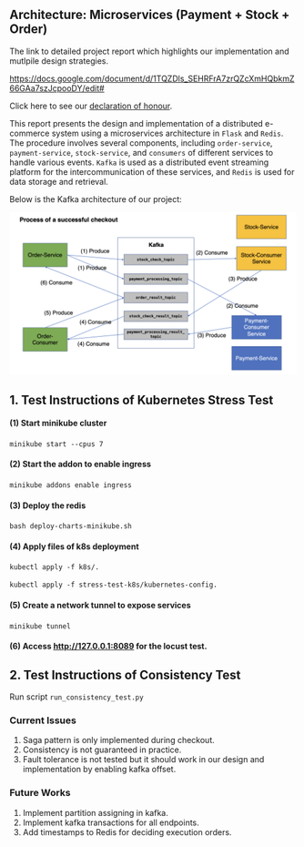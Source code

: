 ## Architecture: Microservices (Payment + Stock + Order)

The link to detailed project report which highlights our implementation and mutlpile design strategies.

https://docs.google.com/document/d/1TQZDls_SEHRFrA7zrQZcXmHQbkmZ66GAa7szJcpooDY/edit#

Click here to see our [declaration of honour](declaration.md).

This report presents the design and implementation of a distributed e-commerce system using a microservices 
architecture in `Flask` and `Redis`. The procedure involves several components, including `order-service`, `payment-service`, 
`stock-service`, and `consumers` of different services to handle various events. `Kafka` is used as a 
distributed event streaming platform for the intercommunication of these services, and `Redis` is used for data 
storage and retrieval.

Below is the Kafka architecture of our project:

![](kafka.png)


## 1. Test Instructions of Kubernetes Stress Test

#### (1) Start minikube cluster
`minikube start --cpus 7`

#### (2) Start the addon to enable ingress
`minikube addons enable ingress`

#### (3) Deploy the redis
`bash deploy-charts-minikube.sh`

#### (4) Apply files of k8s deployment
`kubectl apply -f k8s/.`

`kubectl apply -f stress-test-k8s/kubernetes-config.`

#### (5) Create a network tunnel to expose services
`minikube tunnel`

#### (6) Access http://127.0.0.1:8089 for the locust test.


## 2. Test Instructions of Consistency Test

Run script `run_consistency_test.py`


### Current Issues

1) Saga pattern is only implemented during checkout.
2) Consistency is not guaranteed in practice.
3) Fault tolerance is not tested but it should work in our design and implementation by enabling kafka offset.

### Future Works

1) Implement partition assigning in kafka.
2) Implement kafka transactions for all endpoints.
3) Add timestamps to Redis for deciding execution orders.
